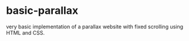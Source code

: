 # basic-parallax
very basic implementation of a parallax website with fixed scrolling using HTML and CSS.

